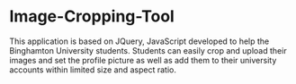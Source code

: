 # Image-Cropping-Tool
This application is based on JQuery, JavaScript developed to help the Binghamton University
students. Students can easily crop and upload their images and set the
profile picture as well as add them to their university accounts within
limited size and aspect ratio.
